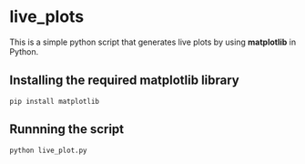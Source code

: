 <h1>live_plots</h1>

This is a simple python script that generates live plots by using <strong>matplotlib</strong> in Python.

<h2>Installing the required matplotlib library</h2>

```
pip install matplotlib
```

<h2>Runnning the script</h2>

```
python live_plot.py
```
